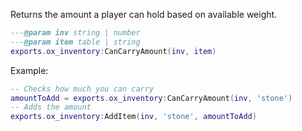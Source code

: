 Returns the amount a player can hold based on available weight.

```lua
---@param inv string | number
---@param item table | string
exports.ox_inventory:CanCarryAmount(inv, item)
```

Example:

```lua
-- Checks how much you can carry
amountToAdd = exports.ox_inventory:CanCarryAmount(inv, 'stone')
-- Adds the amount
exports.ox_inventory:AddItem(inv, 'stone', amountToAdd)
```
